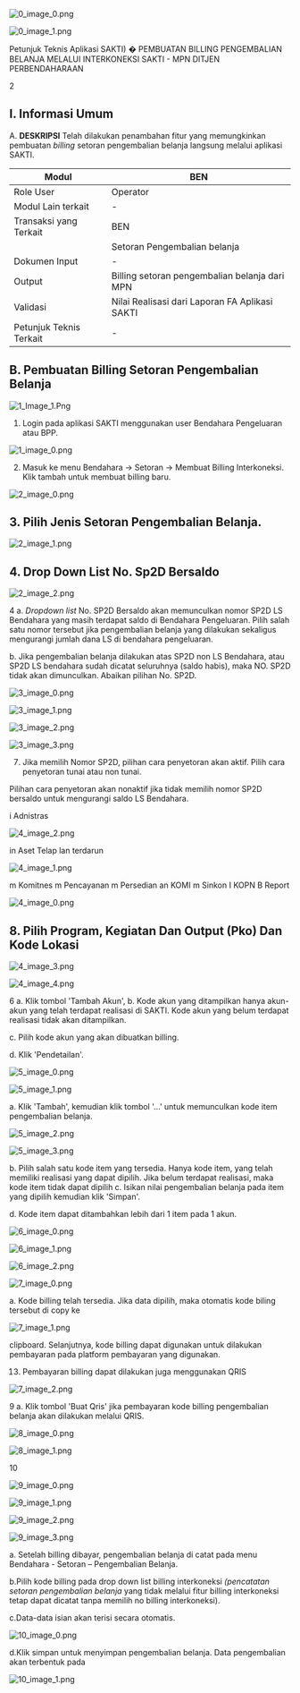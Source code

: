 

![0_image_0.png](0_image_0.png)

![0_image_1.png](0_image_1.png)

Petunjuk Teknis Aplikasi SAKTI)
�
PEMBUATAN BILLING
PENGEMBALIAN BELANJA
MELALUI INTERKONEKSI SAKTI - MPN
DITJEN PERBENDAHARAAN

2 

## I. Informasi Umum

A. **DESKRIPSI**
Telah dilakukan penambahan fitur yang memungkinkan pembuatan *billing* setoran pengembalian belanja langsung melalui aplikasi SAKTI.

| Modul                   | BEN                                            |
|-------------------------|------------------------------------------------|
| Role User               | Operator                                       |
| Modul Lain terkait      | -                                              |
| Transaksi yang Terkait  | BEN                                            |
|                         | Setoran Pengembalian belanja                   |
| Dokumen Input           | -                                              |
| Output                  | Billing setoran pengembalian belanja dari MPN  |
| Validasi                | Nilai Realisasi dari Laporan FA Aplikasi SAKTI |
| Petunjuk Teknis Terkait | -                                              |

## B. Pembuatan Billing Setoran Pengembalian Belanja

![1_Image_1.Png](1_Image_1.Png)

1. Login pada aplikasi SAKTI menggunakan user Bendahara Pengeluaran atau BPP.

![1_image_0.png](1_image_0.png)

2. Masuk ke menu Bendahara -> Setoran -> Membuat Billing Interkoneksi. Klik tambah untuk membuat billing baru.

![2_image_0.png](2_image_0.png)

## 3.    Pilih Jenis Setoran Pengembalian Belanja.

![2_image_1.png](2_image_1.png)

## 4.   Drop Down List No. Sp2D Bersaldo

![2_image_2.png](2_image_2.png)

4 a. *Dropdown list* No. SP2D Bersaldo akan memunculkan nomor SP2D LS Bendahara yang masih terdapat saldo di Bendahara Pengeluaran. Pilih salah satu nomor tersebut jika pengembalian belanja yang dilakukan sekaligus mengurangi jumlah dana LS di bendahara pengeluaran. 

b. Jika pengembalian belanja dilakukan atas SP2D non LS Bendahara, atau SP2D LS bendahara sudah dicatat seluruhnya (saldo habis), maka NO. SP2D tidak akan dimunculkan. Abaikan pilihan No. SP2D.

![3_image_0.png](3_image_0.png)

![3_image_1.png](3_image_1.png)

![3_image_2.png](3_image_2.png)

![3_image_3.png](3_image_3.png)

7. Jika memilih Nomor SP2D, pilihan cara penyetoran akan aktif. Pilih cara penyetoran tunai atau non tunai. 

Pilihan cara penyetoran akan nonaktif jika tidak memilih nomor SP2D bersaldo untuk mengurangi saldo LS Bendahara.

i Adnistras

![4_image_2.png](4_image_2.png)

in  Aset Telap lan terdarun

![4_image_1.png](4_image_1.png)

m Komitnes m Pencayanan m Persedian an KOMI
m Sinkon I KOPN
B Report

![4_image_0.png](4_image_0.png)

## 8.    Pilih Program, Kegiatan Dan Output (Pko) Dan Kode Lokasi

![4_image_3.png](4_image_3.png)

![4_image_4.png](4_image_4.png)

6 a. Klik tombol 'Tambah Akun',
b. Kode akun yang ditampilkan hanya akun-akun yang telah terdapat realisasi di SAKTI. Kode akun yang belum terdapat realisasi tidak akan ditampilkan.

c. Pilih kode akun yang akan dibuatkan billing.

d. Klik 'Pendetailan'.

![5_image_0.png](5_image_0.png)

![5_image_1.png](5_image_1.png)

a. Klik 'Tambah', kemudian klik tombol '…' untuk memunculkan kode item pengembalian belanja.

![5_image_2.png](5_image_2.png)

![5_image_3.png](5_image_3.png)

b. Pilih salah satu kode item yang tersedia. Hanya kode item, yang telah memiliki realisasi yang dapat dipilih. Jika belum terdapat realisasi, maka kode item tidak dapat dipilih c. Isikan nilai pengembalian belanja pada item yang dipilih kemudian klik 'Simpan'.

d. Kode item dapat ditambahkan lebih dari 1 item pada 1 akun.

![6_image_0.png](6_image_0.png)

![6_image_1.png](6_image_1.png)

![6_image_2.png](6_image_2.png)

![7_image_0.png](7_image_0.png)

a. Kode billing telah tersedia. Jika data dipilih, maka otomatis kode biling tersebut di copy ke 

![7_image_1.png](7_image_1.png)

clipboard. Selanjutnya, kode billing dapat digunakan untuk dilakukan pembayaran pada platform pembayaran yang digunakan.

13. Pembayaran billing dapat dilakukan juga menggunakan QRIS

![7_image_2.png](7_image_2.png)

9 a. Klik tombol 'Buat Qris' jika pembayaran kode billing pengembalian belanja akan dilakukan melalui QRIS.

![8_image_0.png](8_image_0.png)

![8_image_1.png](8_image_1.png)

10 

![9_image_0.png](9_image_0.png)

![9_image_1.png](9_image_1.png)

![9_image_2.png](9_image_2.png)

![9_image_3.png](9_image_3.png)

a. Setelah billing dibayar, pengembalian belanja di catat pada menu Bendahara - Setoran –
Pengembalian Belanja.

b.Pilih kode billing pada drop down list billing interkoneksi *(pencatatan setoran pengembalian belanja* yang tidak melalui fitur billing interkoneksi tetap dapat dicatat tanpa memilih no billing interkoneksi).

c.Data-data isian akan terisi secara otomatis.

![10_image_0.png](10_image_0.png)

d.Klik simpan untuk menyimpan pengembalian belanja. Data pengembalian akan terbentuk pada

![10_image_1.png](10_image_1.png)

